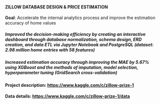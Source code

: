#### ZILLOW DATABASE DESIGN & PRICE ESTIMATION

**Goal**: Accelerate the internal analytics process and improve the estimation accuracy of home values

##### Improved the decision-making efficiency by creating an interactive dashboard through database normalization, schema design, ERD creation, and data ETL via Jupyter Notebook and PostgreSQL (dataset: 2.98 million home entries with 58 features)

##### Increased estimation accuracy through improving the MAE by 5.67% using XGBoost and the methods of imputation, model selection, hyperparameter tuning (GridSearch cross-validation)

#### Project description: https://www.kaggle.com/c/zillow-prize-1
#### Data details: https://www.kaggle.com/c/zillow-prize-1/data

